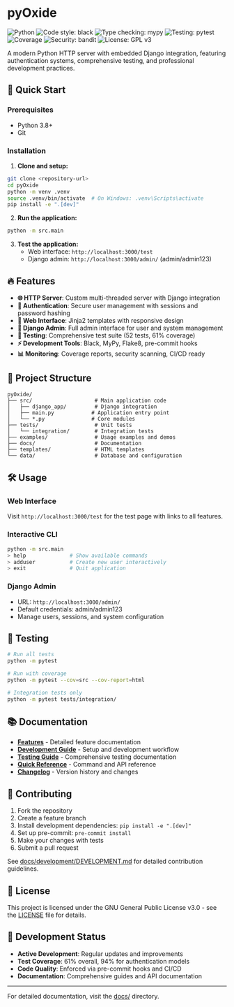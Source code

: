 # pyOxide

<!-- Status Badges -->
![Python](https://img.shields.io/badge/python-3.8%2B-blue)
![Code style: black](https://img.shields.io/badge/code%20style-black-000000.svg)
![Type checking: mypy](https://img.shields.io/badge/type%20checking-mypy-blue)
![Testing: pytest](https://img.shields.io/badge/testing-pytest-green)
![Coverage](https://img.shields.io/badge/coverage-61%25-orange)
![Security: bandit](https://img.shields.io/badge/security-bandit-yellow)
![License: GPL v3](https://img.shields.io/badge/license-GPL%20v3-blue)

A modern Python HTTP server with embedded Django integration, featuring authentication systems, comprehensive testing, and professional development practices.

## 🚀 Quick Start

### Prerequisites
- Python 3.8+
- Git

### Installation

1. **Clone and setup:**
```bash
git clone <repository-url>
cd pyOxide
python -m venv .venv
source .venv/bin/activate  # On Windows: .venv\Scripts\activate
pip install -e ".[dev]"
```

2. **Run the application:**
```bash
python -m src.main
```

3. **Test the application:**
   - Web interface: `http://localhost:3000/test`
   - Django admin: `http://localhost:3000/admin/` (admin/admin123)

## 🔥 Features

- **🌐 HTTP Server**: Custom multi-threaded server with Django integration
- **🔐 Authentication**: Secure user management with sessions and password hashing
- **📱 Web Interface**: Jinja2 templates with responsive design
- **🎨 Django Admin**: Full admin interface for user and system management
- **🧪 Testing**: Comprehensive test suite (52 tests, 61% coverage)
- **⚡ Development Tools**: Black, MyPy, Flake8, pre-commit hooks
- **📊 Monitoring**: Coverage reports, security scanning, CI/CD ready

## 📁 Project Structure

```
pyOxide/
├── src/                    # Main application code
│   ├── django_app/         # Django integration
│   ├── main.py            # Application entry point
│   └── *.py               # Core modules
├── tests/                  # Unit tests
│   └── integration/        # Integration tests
├── examples/               # Usage examples and demos
├── docs/                   # Documentation
├── templates/              # HTML templates
└── data/                   # Database and configuration
```

## 🛠️ Usage

### Web Interface
Visit `http://localhost:3000/test` for the test page with links to all features.

### Interactive CLI
```bash
python -m src.main
> help              # Show available commands
> adduser           # Create new user interactively
> exit              # Quit application
```

### Django Admin
- URL: `http://localhost:3000/admin/`
- Default credentials: admin/admin123
- Manage users, sessions, and system configuration

## 🧪 Testing

```bash
# Run all tests
python -m pytest

# Run with coverage
python -m pytest --cov=src --cov-report=html

# Integration tests only
python -m pytest tests/integration/
```

## 📚 Documentation

- **[Features](docs/FEATURES.md)** - Detailed feature documentation
- **[Development Guide](docs/development/DEVELOPMENT.md)** - Setup and development workflow
- **[Testing Guide](docs/development/TESTING.md)** - Comprehensive testing documentation
- **[Quick Reference](docs/QUICK_REFERENCE.md)** - Command and API reference
- **[Changelog](CHANGELOG.md)** - Version history and changes

## 🤝 Contributing

1. Fork the repository
2. Create a feature branch
3. Install development dependencies: `pip install -e ".[dev]"`
4. Set up pre-commit: `pre-commit install`
5. Make your changes with tests
6. Submit a pull request

See [docs/development/DEVELOPMENT.md](docs/development/DEVELOPMENT.md) for detailed contribution guidelines.

## 📄 License

This project is licensed under the GNU General Public License v3.0 - see the [LICENSE](LICENSE) file for details.

## 🔧 Development Status

- **Active Development**: Regular updates and improvements
- **Test Coverage**: 61% overall, 94% for authentication models
- **Code Quality**: Enforced via pre-commit hooks and CI/CD
- **Documentation**: Comprehensive guides and API documentation

---

For detailed documentation, visit the [docs/](docs/) directory.
